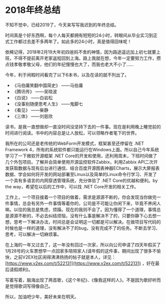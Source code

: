 # 2018年终总结

不知不觉中，已经2019了，今天来写写我迟到的年终总结。

时间真是个好东西啊，每个人每天都拥有短短的24小时，转眼间从毕业实习到正式工作都过去差不多两年了。如此多的24小时，真是值得回味呢！

依稀记得，2018年2月19大年初四爸妈不舍的神情，因为路途遥远加上初七就要上班，不得不提前离开老家返程回到上海。路上我就在想，今年一定要努力工作，攒点钱孝敬孝敬父母，他们的年纪慢慢也大了，而我也老大不小了……

今年，利于闲暇时间看完了以下6本书，以及在读的就不列出了。

* 《马伯庸笑翻中国简史》 ——马伯庸
* 《腾讯传》 ——吴晓波
* 《白说》 ——白岩松
* 《没事别随便思考人生》 ——鬼脚七
* 《看见》 ——柴静
* 《三体》 ——刘慈欣

读书，是我一直想做却一直没时间没坚持下去的一件事。现在是利用晚上睡觉前的时间进行阅读。书中的内容总是让人放松，可以领略作者笔下的世界。

我所在的公司还是老传统的WebForm开发模式，框架甚至还停留在 .NET Framework 4，所有的系统软件都只能运行在Windows上面。所以自己今年系统学习了一下微软开源框架 .NET Core的开发和使用，还利用周末，下班时间做了几个外包项目。了解并会简单使用开源监控软件Zabbix，利用Zabbix API二次开发获取数据与现有后台进行通信、结合百度开源图表神器ECharts，展示大屏报表数据、学会如何将开发的网站部署至Linux以及简单的Linux命令行学习、开发了一个具有多语言的内网穿透管理系统，充分体验了 .NET Core的优越和便利。by the way，希望在以后的工作中，可以找 .NET Core开发的相关工作。

工作上，一个项目接着一个项目的做着，需求是源源不断的，你会发现当你做完一件事情，总会有另外一件事情等着你的，公司是不可能让你闲下来，毕竟不养闲人嘛。以往的我总是焦虑，烦躁。现在的我则不会了。因为懂得了一个道理，事情总是源源不断的，不必去纠结烦恼，没有什么事是解决不了的，只要你静下心去想一想，思考一下解决办法，时间总是会证明这一切都是可以解决。在做项目写代码的时候也是一样的道理，没有解决不了的bug，没有完成不了的任务。不断去学习、思考，可以解决一切麻烦事。

在上海的一年又过去了，这一年没有回过一次家，所以向公司申请了四天年假买了1月28号的火车票想早一点回家多陪陪家人\(请年假的这件事，期间出现了很多不愉快，之前V2EX社区闹得沸沸扬扬的帖子就是本人，详见：[https://www.v2ex.com/t/522131](https://www.v2ex.com/t/522131) ，好在最后请假顺利\)。

写着写着，脑海出现了两首歌，《这个年纪》、《像我这样的人》。不是因为歌好听而是觉得歌词写得像自己。

所以，加油吧少年，美好未来在明天。
